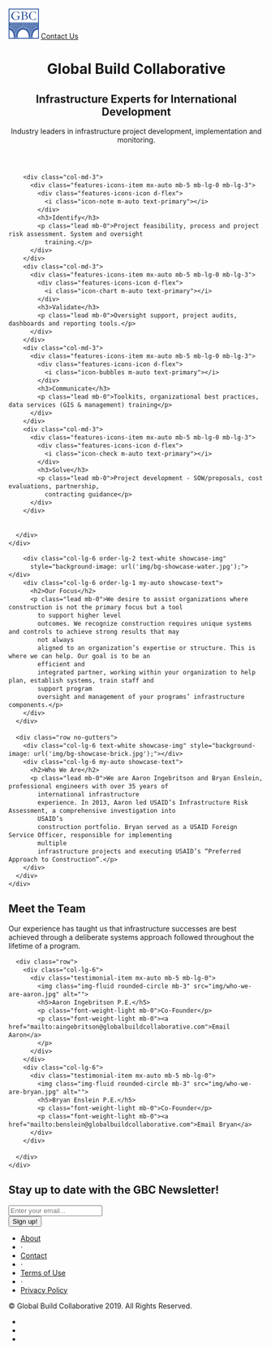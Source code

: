 ﻿<!DOCTYPE html>
<html lang="en">

<head>

  <meta charset="utf-8">
  <meta name="viewport" content="width=device-width, initial-scale=1, shrink-to-fit=no">
  <meta name="description" content="">
  <meta name="author" content="">

  <title>Global Build Collaborative</title>

  <!-- Bootstrap core CSS -->
  <link href="vendor/bootstrap/css/bootstrap.min.css" rel="stylesheet">

  <!-- Custom fonts for this template -->
  <link href="vendor/fontawesome-free/css/all.min.css" rel="stylesheet">
  <link href="vendor/simple-line-icons/css/simple-line-icons.css" rel="stylesheet" type="text/css">
  <link href="https://fonts.googleapis.com/css?family=Lato:300,400,700,300italic,400italic,700italic" rel="stylesheet"
    type="text/css">

  <!-- Custom styles for this template -->
  <link href="css/landing-page.css" rel="stylesheet">

</head>

<body>

  <!-- Navigation -->
  <nav class="navbar navbar-light bg-light static-top">
    <div class="container">
      <a class="navbar-brand" href="#"><img width="60" height="60" class="d-inline-block align-top" alt=""
          src="img/logo-blue.png"></a>
      <a class="btn btn-primary" href="mailto:benslein@globalbuildcollaborative.com">Contact Us</a>
    </div>
  </nav>

  <!-- Masthead -->
  <header class="masthead text-white text-center">
    <div class="overlay"></div>
    <div class="container">
      <div class="row">
        <div class="col-xl-9 mx-auto">
          <h1 class="mb-1 mt-2">Global Build Collaborative</h1>
          <h2 class="mb-2 mt-1">Infrastructure Experts for International Development</h2>
          <p class="lead mb-2">Industry leaders in infrastructure project development, implementation
            and monitoring.</p>
        </div>
      </div>
    </div>
  </header>

  <!-- Icons Grid -->
  <section class="features-icons bg-light text-center">
    <div class="container">
      <div class="row">

        <div class="col-md-3">
          <div class="features-icons-item mx-auto mb-5 mb-lg-0 mb-lg-3">
            <div class="features-icons-icon d-flex">
              <i class="icon-note m-auto text-primary"></i>
            </div>
            <h3>Identify</h3>
            <p class="lead mb-0">Project feasibility, process and project risk assessment. System and oversight
              training.</p>
          </div>
        </div>
        <div class="col-md-3">
          <div class="features-icons-item mx-auto mb-5 mb-lg-0 mb-lg-3">
            <div class="features-icons-icon d-flex">
              <i class="icon-chart m-auto text-primary"></i>
            </div>
            <h3>Validate</h3>
            <p class="lead mb-0">Oversight support, project audits, dashboards and reporting tools.</p>
          </div>
        </div>
        <div class="col-md-3">
          <div class="features-icons-item mx-auto mb-5 mb-lg-0 mb-lg-3">
            <div class="features-icons-icon d-flex">
              <i class="icon-bubbles m-auto text-primary"></i>
            </div>
            <h3>Communicate</h3>
            <p class="lead mb-0">Toolkits, organizational best practices, data services (GIS & management) training</p>
          </div>
        </div>
        <div class="col-md-3">
          <div class="features-icons-item mx-auto mb-5 mb-lg-0 mb-lg-3">
            <div class="features-icons-icon d-flex">
              <i class="icon-check m-auto text-primary"></i>
            </div>
            <h3>Solve</h3>
            <p class="lead mb-0">Project development - SOW/proposals, cost evaluations, partnership,
              contracting guidance</p>
          </div>
        </div>


      </div>
    </div>

  </section>

  <!-- Image Showcases -->
  <section class="showcase">
    <div class="container-fluid p-0">
      <div class="row no-gutters">

        <div class="col-lg-6 order-lg-2 text-white showcase-img"
          style="background-image: url('img/bg-showcase-water.jpg');"></div>
        <div class="col-lg-6 order-lg-1 my-auto showcase-text">
          <h2>Our Focus</h2>
          <p class="lead mb-0">We desire to assist organizations where construction is not the primary focus but a tool
            to support higher level
            outcomes. We recognize construction requires unique systems and controls to achieve strong results that may
            not always
            aligned to an organization’s expertise or structure. This is where we can help. Our goal is to be an
            efficient and
            integrated partner, working within your organization to help plan, establish systems, train staff and
            support program
            oversight and management of your programs’ infrastructure components.</p>
        </div>
      </div>

      <div class="row no-gutters">
        <div class="col-lg-6 text-white showcase-img" style="background-image: url('img/bg-showcase-brick.jpg');"></div>
        <div class="col-lg-6 my-auto showcase-text">
          <h2>Who We Are</h2>
          <p class="lead mb-0">We are Aaron Ingebritson and Bryan Enslein, professional engineers with over 35 years of
            international infrastructure
            experience. In 2013, Aaron led USAID’s Infrastructure Risk Assessment, a comprehensive investigation into
            USAID’s
            construction portfolio. Bryan served as a USAID Foreign Service Officer, responsible for implementing
            multiple
            infrastructure projects and executing USAID’s “Preferred Approach to Construction”.</p>
        </div>
      </div>
    </div>

  </section>

  <!-- Testimonials -->
  <section class="testimonials text-center bg-light">
    <div class="container">
      <div class="row">
        <div class="col-xl-9 mx-auto mb-5">
          <h1>Meet the Team</h1>
          <p class="lead">Our experience has
            taught us that
            infrastructure successes are best achieved through a deliberate systems approach followed throughout the
            lifetime of a
            program.</p>
        </div>
      </div>

      <div class="row">
        <div class="col-lg-6">
          <div class="testimonial-item mx-auto mb-5 mb-lg-0">
            <img class="img-fluid rounded-circle mb-3" src="img/who-we-are-aaron.jpg" alt="">
            <h5>Aaron Ingebritson P.E.</h5>
            <p class="font-weight-light mb-0">Co-Founder</p>
            <p class="font-weight-light mb-0"><a href="mailto:aingebritson@globalbuildcollaborative.com">Email Aaron</a>
            </p>
          </div>
        </div>
        <div class="col-lg-6">
          <div class="testimonial-item mx-auto mb-5 mb-lg-0">
            <img class="img-fluid rounded-circle mb-3" src="img/who-we-are-bryan.jpg" alt="">
            <h5>Bryan Enslein P.E.</h5>
            <p class="font-weight-light mb-0">Co-Founder</p>
            <p class="font-weight-light mb-0"><a href="mailto:benslein@globalbuildcollaborative.com">Email Bryan</a>
          </div>
        </div>

      </div>
    </div>

  </section>

  <!-- Call to Action -->
  <section class="call-to-action text-white text-center">
    <div class="overlay"></div>
    <div class="container">
      <div class="row">
        <div class="col-xl-9 mx-auto">
          <h2 class="mb-4">Stay up to date with the GBC Newsletter!</h2>
        </div>
        <div class="col-md-10 col-lg-8 col-xl-7 mx-auto">
          <form>
            <div class="form-row">
              <div class="col-12 col-md-9 mb-2 mb-md-0">
                <input type="email" class="form-control form-control-lg" placeholder="Enter your email...">
              </div>
              <div class="col-12 col-md-3">
                <button type="submit" class="btn btn-block btn-lg btn-primary">Sign up!</button>
              </div>
            </div>
          </form>
        </div>
      </div>
    </div>
  </section>

  <!-- Footer -->
  <footer class="footer bg-light">
    <div class="container">
      <div class="row">
        <div class="col-lg-6 h-100 text-center text-lg-left my-auto">
          <ul class="list-inline mb-2">
            <li class="list-inline-item">
              <a href="#">About</a>
            </li>
            <li class="list-inline-item">&sdot;</li>
            <li class="list-inline-item">
              <a href="#">Contact</a>
            </li>
            <li class="list-inline-item">&sdot;</li>
            <li class="list-inline-item">
              <a href="#">Terms of Use</a>
            </li>
            <li class="list-inline-item">&sdot;</li>
            <li class="list-inline-item">
              <a href="#">Privacy Policy</a>
            </li>
          </ul>
          <p class="text-muted small mb-4 mb-lg-0">&copy; Global Build Collaborative 2019. All Rights Reserved.</p>
        </div>
        <div class="col-lg-6 h-100 text-center text-lg-right my-auto">
          <ul class="list-inline mb-0">
            <li class="list-inline-item mr-3">
              <a href="#">
                <i class="fab fa-facebook fa-2x fa-fw"></i>
              </a>
            </li>
            <li class="list-inline-item mr-3">
              <a href="#">
                <i class="fab fa-twitter-square fa-2x fa-fw"></i>
              </a>
            </li>
            <li class="list-inline-item">
              <a href="#">
                <i class="fab fa-instagram fa-2x fa-fw"></i>
              </a>
            </li>
          </ul>
        </div>
      </div>
    </div>
  </footer>

  <!-- Bootstrap core JavaScript -->
  <script src="vendor/jquery/jquery.min.js"></script>
  <script src="vendor/bootstrap/js/bootstrap.bundle.min.js"></script>

</body>

</html>
